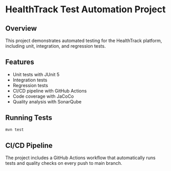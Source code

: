 # HealthTrack Test Automation Project

## Overview
This project demonstrates automated testing for the HealthTrack platform, including unit, integration, and regression tests.

## Features
- Unit tests with JUnit 5
- Integration tests
- Regression tests
- CI/CD pipeline with GitHub Actions
- Code coverage with JaCoCo
- Quality analysis with SonarQube

## Running Tests
```bash
mvn test
```

## CI/CD Pipeline
The project includes a GitHub Actions workflow that automatically runs tests and quality checks on every push to main branch. 
